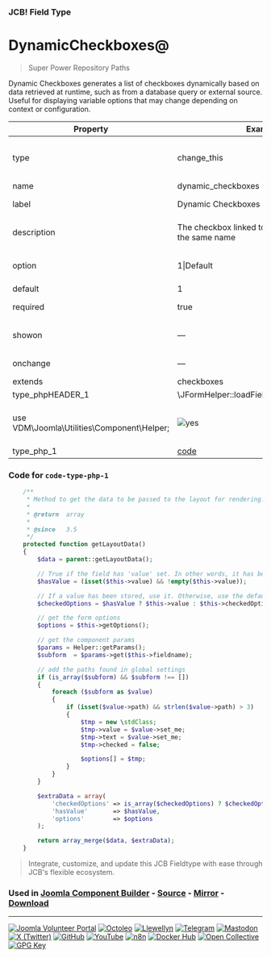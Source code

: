 ### JCB! Field Type
# DynamicCheckboxes@

> Super Power Repository Paths

Dynamic Checkboxes generates a list of checkboxes dynamically based on data retrieved at runtime, such as from a database query or external source. Useful for displaying variable options that may change depending on context or configuration.

| Property | Example | Adjustable | Mandatory | Description |
|----------|---------|------------|-----------|-------------|
| type | change_this | ![yes](https://img.shields.io/badge/yes-success?style=flat-square) | ![yes](https://img.shields.io/badge/yes-success?style=flat-square) | (mandatory) can be anything, just not the same as any other default Joomla field type. You can also not use the "_" (underscore) or "-" (hyphen) in the type name, and no spaces. |
| name | dynamic_checkboxes | ![yes](https://img.shields.io/badge/yes-success?style=flat-square) | ![yes](https://img.shields.io/badge/yes-success?style=flat-square) | (mandatory) is the unique name of the field. |
| label | Dynamic Checkboxes | ![yes](https://img.shields.io/badge/yes-success?style=flat-square) | ![yes](https://img.shields.io/badge/yes-success?style=flat-square) | (mandatory) (translatable) is the descriptive title of the field. |
| description | The checkbox linked to global subform of the same name | ![yes](https://img.shields.io/badge/yes-success?style=flat-square) | ![no](https://img.shields.io/badge/no-blue?style=flat-square) | (optional) (translatable) is text that will be shown as a tooltip when the user moves the mouse over the drop-down box. |
| option | 1&#124;Default | ![yes](https://img.shields.io/badge/yes-success?style=flat-square) | ![yes](https://img.shields.io/badge/yes-success?style=flat-square) | (mandatory) set the options of this checkboxes. Separate options with commas and use the pipe symbol to separate value from text. |
| default | 1 | ![yes](https://img.shields.io/badge/yes-success?style=flat-square) | ![no](https://img.shields.io/badge/no-blue?style=flat-square) | (optional) (not translatable) is the default value. |
| required | true | ![yes](https://img.shields.io/badge/yes-success?style=flat-square) | ![no](https://img.shields.io/badge/no-blue?style=flat-square) | (optional) The field must be filled before submitting the form. |
| showon | — | ![yes](https://img.shields.io/badge/yes-success?style=flat-square) | ![no](https://img.shields.io/badge/no-blue?style=flat-square) | (optional) show this field on the bases of the value in another field. https://joomla.stackexchange.com/a/17682/2166 |
| onchange | — | ![yes](https://img.shields.io/badge/yes-success?style=flat-square) | ![no](https://img.shields.io/badge/no-blue?style=flat-square) | (optional) HTML equivalent attribute (javascript use) |
| extends | checkboxes | ![no](https://img.shields.io/badge/no-blue?style=flat-square) | ![yes](https://img.shields.io/badge/yes-success?style=flat-square) | Must be checkboxes |
| type_phpHEADER_1 | \JFormHelper::loadFieldClass('checkboxes');
use VDM\Joomla\Utilities\Component\Helper; | ![yes](https://img.shields.io/badge/yes-success?style=flat-square) | ![yes](https://img.shields.io/badge/yes-success?style=flat-square) | The Header USE options |
| type_php_1 | [code](#code-type-php-1) | ![yes](https://img.shields.io/badge/yes-success?style=flat-square) | ![yes](https://img.shields.io/badge/yes-success?style=flat-square) | The php for the getLayoutData method. |

### <a id="code-type-php-1"></a>Code for `code-type-php-1`

```php
	/**
	 * Method to get the data to be passed to the layout for rendering.
	 *
	 * @return  array
	 *
	 * @since   3.5
	 */
	protected function getLayoutData()
	{
		$data = parent::getLayoutData();

		// True if the field has 'value' set. In other words, it has been stored, don't use the default values.
		$hasValue = (isset($this->value) && !empty($this->value));

		// If a value has been stored, use it. Otherwise, use the defaults.
		$checkedOptions = $hasValue ? $this->value : $this->checkedOptions;

		// get the form options
		$options = $this->getOptions();

		// get the component params
		$params = Helper::getParams();
		$subform  = $params->get($this->fieldname);

		// add the paths found in global settings
		if (is_array($subform) && $subform !== [])
		{
			foreach ($subform as $value)
			{
				if (isset($value->path) && strlen($value->path) > 3)
				{
					$tmp = new \stdClass;
					$tmp->value = $value->set_me;
					$tmp->text = $value->set_me;
					$tmp->checked = false;

					$options[] = $tmp;
				}
			}
		}

		$extraData = array(
			'checkedOptions' => is_array($checkedOptions) ? $checkedOptions : explode(',', (string) $checkedOptions),
			'hasValue'       => $hasValue,
			'options'        => $options
		);

		return array_merge($data, $extraData);
	}
```



> Integrate, customize, and update this JCB Fieldtype with ease through JCB's flexible ecosystem.

### Used in [Joomla Component Builder](https://www.joomlacomponentbuilder.com) - [Source](https://git.vdm.dev/joomla/Component-Builder) - [Mirror](https://github.com/vdm-io/Joomla-Component-Builder) - [Download](https://git.vdm.dev/joomla/pkg-component-builder/releases)

---
[![Joomla Volunteer Portal](https://img.shields.io/badge/-Joomla-gold?logo=joomla)](https://volunteers.joomla.org/joomlers/1396-llewellyn-van-der-merwe "Join Llewellyn on the Joomla Volunteer Portal: Shaping the Future Together!") [![Octoleo](https://img.shields.io/badge/-Octoleo-black?logo=linux)](https://git.vdm.dev/octoleo "--quiet") [![Llewellyn](https://img.shields.io/badge/-Llewellyn-ffffff?logo=gitea)](https://git.vdm.dev/Llewellyn "Collaborate and Innovate with Llewellyn on Git: Building a Better Code Future!") [![Telegram](https://img.shields.io/badge/-Telegram-blue?logo=telegram)](https://t.me/Joomla_component_builder "Join Llewellyn and the Community on Telegram: Building Joomla Components Together!") [![Mastodon](https://img.shields.io/badge/-Mastodon-9e9eec?logo=mastodon)](https://joomla.social/@llewellyn "Connect and Engage with Llewellyn on Joomla Social: Empowering Communities, One Post at a Time!") [![X (Twitter)](https://img.shields.io/badge/-X-black?logo=x)](https://x.com/llewellynvdm "Join the Conversation with Llewellyn on X: Where Ideas Take Flight!") [![GitHub](https://img.shields.io/badge/-GitHub-181717?logo=github)](https://github.com/Llewellynvdm "Build, Innovate, and Thrive with Llewellyn on GitHub: Turning Ideas into Impact!") [![YouTube](https://img.shields.io/badge/-YouTube-ff0000?logo=youtube)](https://www.youtube.com/@OctoYou "Explore, Learn, and Create with Llewellyn on YouTube: Your Gateway to Inspiration!") [![n8n](https://img.shields.io/badge/-n8n-black?logo=n8n)](https://n8n.io/creators/octoleo "Effortless Automation and Impactful Workflows with Llewellyn on n8n!") [![Docker Hub](https://img.shields.io/badge/-Docker-grey?logo=docker)](https://hub.docker.com/u/llewellyn "Llewellyn on Docker: Containerize Your Creativity!") [![Open Collective](https://img.shields.io/badge/-Donate-green?logo=opencollective)](https://opencollective.com/joomla-component-builder "Donate towards JCB: Help Llewellyn financially so he can continue developing this great tool!") [![GPG Key](https://img.shields.io/badge/-GPG-blue?logo=gnupg)](https://git.vdm.dev/Llewellyn/gpg "Unlock Trust and Security with Llewellyn's GPG Key: Your Gateway to Verified Connections!")